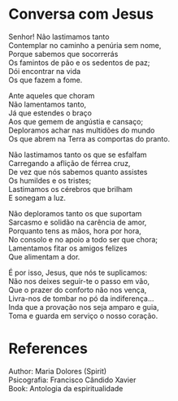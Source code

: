 # Conversa com Jesus

Senhor! Não lastimamos tanto  
Contemplar no caminho a penúria sem nome,  
Porque sabemos que socorrerás  
Os famintos de pão e os sedentos de paz;  
Dói encontrar na vida  
Os que fazem a fome.  
  
Ante aqueles que choram  
Não lamentamos tanto,  
Já que estendes o braço  
Aos que gemem de angústia e cansaço;  
Deploramos achar nas multidões do mundo  
Os que abrem na Terra as comportas do pranto.  
  
Não lastimamos tanto os que se esfalfam  
Carregando a aflição de férrea cruz,  
De vez que nós sabemos quanto assistes  
Os humildes e os tristes;  
Lastimamos os cérebros que brilham  
E sonegam a luz.  
  
Não deploramos tanto os que suportam  
Sarcasmo e solidão na carência de amor,  
Porquanto tens as mãos, hora por hora,  
No consolo e no apoio a todo ser que chora;  
Lamentamos fitar os amigos felizes  
Que alimentam a dor.  
  
É por isso, Jesus, que nós te suplicamos:  
Não nos deixes seguir-te o passo em vão,  
Que o prazer do conforto não nos vença,  
Livra-nos de tombar no pó da indiferença...  
Inda que a provação nos seja amparo e guia,  
Toma e guarda em serviço o nosso coração.  


# References
Author: Maria Dolores (Spirit)  
Psicografia: Francisco Cândido Xavier  
Book: Antologia da espiritualidade  